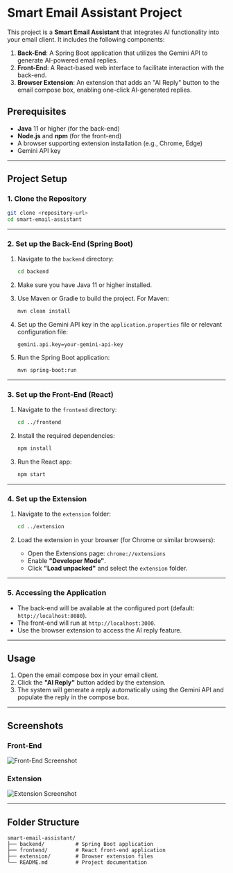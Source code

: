 # Smart Email Assistant Project

This project is a **Smart Email Assistant** that integrates AI functionality into your email client. It includes the following components:

1. **Back-End**: A Spring Boot application that utilizes the Gemini API to generate AI-powered email replies.
2. **Front-End**: A React-based web interface to facilitate interaction with the back-end.
3. **Browser Extension**: An extension that adds an "AI Reply" button to the email compose box, enabling one-click AI-generated replies.

## Prerequisites

- **Java** 11 or higher (for the back-end)
- **Node.js** and **npm** (for the front-end)
- A browser supporting extension installation (e.g., Chrome, Edge)
- Gemini API key

---

## Project Setup

### 1. Clone the Repository
```bash
git clone <repository-url>
cd smart-email-assistant
```

---

### 2. Set up the Back-End (Spring Boot)

1. Navigate to the `backend` directory:
   ```bash
   cd backend
   ```

2. Make sure you have Java 11 or higher installed.

3. Use Maven or Gradle to build the project. For Maven:
   ```bash
   mvn clean install
   ```

4. Set up the Gemini API key in the `application.properties` file or relevant configuration file:
   ```properties
   gemini.api.key=your-gemini-api-key
   ```

5. Run the Spring Boot application:
   ```bash
   mvn spring-boot:run
   ```

---

### 3. Set up the Front-End (React)

1. Navigate to the `frontend` directory:
   ```bash
   cd ../frontend
   ```

2. Install the required dependencies:
   ```bash
   npm install
   ```

3. Run the React app:
   ```bash
   npm start
   ```

---

### 4. Set up the Extension

1. Navigate to the `extension` folder:
   ```bash
   cd ../extension
   ```

2. Load the extension in your browser (for Chrome or similar browsers):
   
   - Open the Extensions page: `chrome://extensions`
   - Enable **"Developer Mode"**.
   - Click **"Load unpacked"** and select the `extension` folder.

---

### 5. Accessing the Application

- The back-end will be available at the configured port (default: `http://localhost:8080`).
- The front-end will run at `http://localhost:3000`.
- Use the browser extension to access the AI reply feature.

---

## Usage

1. Open the email compose box in your email client.
2. Click the **"AI Reply"** button added by the extension.
3. The system will generate a reply automatically using the Gemini API and populate the reply in the compose box.

---

## Screenshots

### Front-End
![Front-End Screenshot](./screenshots/frontend.png)

### Extension
![Extension Screenshot](./screenshots/extension.png)

---

## Folder Structure

```plaintext
smart-email-assistant/
├── backend/          # Spring Boot application
├── frontend/         # React front-end application
├── extension/        # Browser extension files
└── README.md         # Project documentation
```

